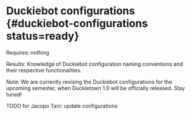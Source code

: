 # Duckiebot configurations {#duckiebot-configurations status=ready}


<div class='requirements' markdown="1">

Requires: nothing

Results: Knowledge of Duckiebot configuration naming conventions and their respective functionalities.

</div>

Note: We are currently revising the Duckiebot configurations for the upcoming semester, when Duckietown 1.0 will be officially released. Stay tuned!

TODO for Jacopo Tani: update configurations
